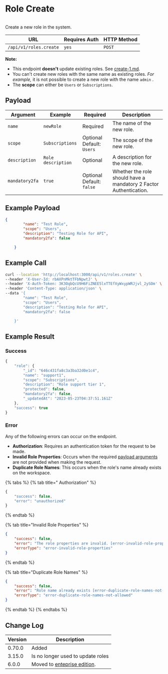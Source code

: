 # Role Create

<figure><img src="../../../../../../.gitbook/assets/enterprise.jpg" alt=""><figcaption></figcaption></figure>

Create a new role in the system.

| URL                    | Requires Auth | HTTP Method |
| ---------------------- | ------------- | ----------- |
| `/api/v1/roles.create` | `yes`         | `POST`      |

**Note:**

* This endpoint **doesn't** update existing roles. See [create-1.md](create-1.md "mention").
* You can't create new roles with the same name as existing roles. _For example,_ it is not possible to create a new role with the name `admin` .
* The **scope** can either be `Users` or `Subscriptions`.

## Payload

| Argument       | Example            | Required                  | Description                                                       |
| -------------- | ------------------ | ------------------------- | ----------------------------------------------------------------- |
| `name`         | `newRole`          | Required                  | The name of the new role.                                         |
| `scope`        | `Subscriptions`    | Optional Default: `Users` | The scope of the new role.                                        |
| `description`  | `Role description` | Optional                  | A description for the new role.                                   |
| `mandatory2fa` | `true`             | Optional Default: `false` | Whether the role should have a mandatory 2 Factor Authentication. |

## Example Payload

```json
{
        "name": "Test Role",
        "scope": "Users",
        "description": "Testing Role for API",
        "mandatory2fa": false

    }
```

## Example Call

```bash
curl --location 'http://localhost:3000/api/v1/roles.create' \
--header 'X-User-Id: rbAXPnMktTFbNpwtJ' \
--header 'X-Auth-Token: 3K3OqbQcU9H6FiZNEE5lxTTEfXyWxypWRJjvl_2ySOm' \
--header 'Content-Type: application/json' \
--data '{
        "name": "Test Role",
        "scope": "Users",
        "description": "Testing Role for API",
        "mandatory2fa": false

    }'
```

## Example Result

### Success

```javascript
{
    "role": {
        "_id": "646c431fa8c3a3ba32d0e1c4",
        "name": "support1",
        "scope": "Subscriptions",
        "description": "Role support tier 1",
        "protected": false,
        "mandatory2fa": false,
        "_updatedAt": "2023-05-23T04:37:51.161Z"
    },
    "success": true
}
```

### Error

Any of the following errors can occur on the endpoint.

* **Authorization**: Requires an authentication token for the request to be made.
* **Invalid Role Properties**: Occurs when the required [payload arguments](create.md#payload) are not provided when making the request.
* **Duplicate Role Names**: This occurs when the role's name already exists on the workspace.

{% tabs %}
{% tab title=" Authorization" %}
```javascript
{
    "success": false,
    "error": "unauthorized"
}
```
{% endtab %}

{% tab title="Invalid Role Properties" %}
```json
{
    "success": false,
    "error": "The role properties are invalid. [error-invalid-role-properties]",
    "errorType": "error-invalid-role-properties"
}
```
{% endtab %}

{% tab title="Duplicate Role Names" %}
```json
{
    "success": false,
    "error": "Role name already exists [error-duplicate-role-names-not-allowed]",
    "errorType": "error-duplicate-role-names-not-allowed"
}
```
{% endtab %}
{% endtabs %}

## Change Log

| Version | Description                                                       |
| ------- | ----------------------------------------------------------------- |
| 0.70.0  | Added                                                             |
| 3.15.0  | Is no longer used to update roles                                 |
| 6.0.0   | Moved to [enteprise edition](https://www.rocket.chat/enterprise). |

